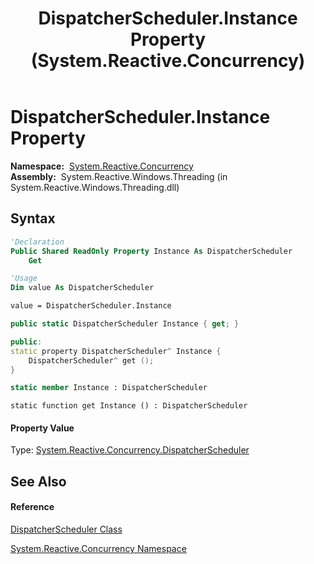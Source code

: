 ﻿---
title: DispatcherScheduler.Instance Property  (System.Reactive.Concurrency)
TOCTitle: Instance Property
ms:assetid: P:System.Reactive.Concurrency.DispatcherScheduler.Instance
ms:mtpsurl: https://msdn.microsoft.com/en-us/library/system.reactive.concurrency.dispatcherscheduler.instance(v=VS.103)
ms:contentKeyID: 36069526
ms.date: 06/28/2011
mtps_version: v=VS.103
f1_keywords:
- System.Reactive.Concurrency.DispatcherScheduler.get_Instance
- System.Reactive.Concurrency.DispatcherScheduler.Instance
dev_langs:
- CSharp
- JScript
- VB
- FSharp
- c++
---

# DispatcherScheduler.Instance Property

**Namespace:**  [System.Reactive.Concurrency](hh229042\(v=vs.103\).md)  
**Assembly:**  System.Reactive.Windows.Threading (in System.Reactive.Windows.Threading.dll)

## Syntax

``` vb
'Declaration
Public Shared ReadOnly Property Instance As DispatcherScheduler
    Get
```

``` vb
'Usage
Dim value As DispatcherScheduler

value = DispatcherScheduler.Instance
```

``` csharp
public static DispatcherScheduler Instance { get; }
```

``` c++
public:
static property DispatcherScheduler^ Instance {
    DispatcherScheduler^ get ();
}
```

``` fsharp
static member Instance : DispatcherScheduler
```

``` jscript
static function get Instance () : DispatcherScheduler
```

#### Property Value

Type: [System.Reactive.Concurrency.DispatcherScheduler](hh229104\(v=vs.103\).md)  

## See Also

#### Reference

[DispatcherScheduler Class](hh229104\(v=vs.103\).md)

[System.Reactive.Concurrency Namespace](hh229042\(v=vs.103\).md)

